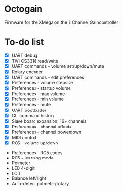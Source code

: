 Octogain
========

Firmware for the XMega on the 8 Channel Gaincontroller


To-do list
==========
- [x] UART debug
- [x] TWI CS3318 read/write
- [x] UART commands - volume set/up/down/mute
- [x] Rotary encoder
- [x] UART commands - edit preferences
- [x] Preferences - volume stepsize
- [x] Preferences - startup volume
- [x] Preferences - max volume
- [x] Preferences - min volume
- [x] Preferences - mute
- [x] UART bootloader
- [x] CLI command history
- [x] Slave board expansion: 16+ channels
- [x] Preferences - channel offsets
- [x] Preferences - channel powerdown
- [x] MIDI control
- [x] RC5 - volume up/down
- Preferences - RC5 codes
- RC5 - learning mode
- Potmeter
- LED 4-digit
- LCD
- Balance left/right
- Auto-detect potmeter/rotary
